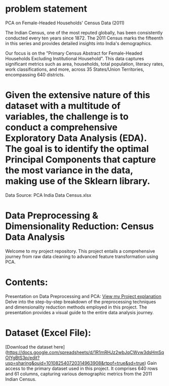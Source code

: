 # problem statement 
PCA on Female-Headed Households' Census Data (2011)

The Indian Census, one of the most reputed globally, has been consistently conducted every ten years since 1872. The 2011 Census marks the fifteenth in this series and provides detailed insights into India's demographics.

Our focus is on the "Primary Census Abstract for Female-Headed Households Excluding Institutional Household". This data captures significant metrics such as area, households, total population, literacy rates, work classifications, and more, across 35 States/Union Territories, encompassing 640 districts.

# Given the extensive nature of this dataset with a multitude of variables, the challenge is to conduct a comprehensive Exploratory Data Analysis (EDA). The goal is to identify the optimal Principal Components that capture the most variance in the data, making use of the Sklearn library.

Data Source: PCA India Data Census.xlsx


# Data Preprocessing & Dimensionality Reduction: Census Data Analysis
Welcome to my project repository. This project entails a comprehensive journey from raw data cleaning to advanced feature transformation using PCA.

# Contents:
Presentation on Data Preprocessing and PCA:
[View my Project explanation](https://docs.google.com/presentation/d/1xPkK6cqlTKI332mO2Xz4SEKJNomCVFBq/edit?usp=sharing&ouid=101082540720314963908&rtpof=true&sd=true)
Delve into the step-by-step breakdown of the preprocessing techniques and dimensionality reduction methods employed in this project. The presentation provides a visual guide to the entire data analysis journey.

# Dataset (Excel File):

[Download the dataset here] (https://docs.google.com/spreadsheets/d/1R1mRHJz2wbJqCWvw3dsHmSqOIYgBtS3p/edit?usp=sharing&ouid=101082540720314963908&rtpof=true&sd=true)
Gain access to the primary dataset used in this project. It comprises 640 rows and 61 columns, capturing various demographic metrics from the 2011 Indian Census.

